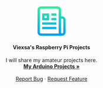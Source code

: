 <br>
<div align="center">
  <a href="https://github.com/Viexsa/V/tree/main/images">
    <img src="images/logo.png" alt="Logo" width="80" height="80">
  </a>
  <br>
   <h4 align="center">Viexsa's Raspberry Pi Projects</h4> 

  <p align="center">
    I will share my amateur projects here.
    <br />
    <a href="https://github.com/viexsa/"><strong>My Arduino Projects »</strong></a>
    <br />
    <br />
    <a href="https://github.com/Viexsa/Raspberry-Pi-Projects/issues">Report Bug</a>
    ·
    <a href="https://github.com/Viexsa/Raspberry-Pi-Projects/issues">Request Feature</a>
  </p>
</div>

